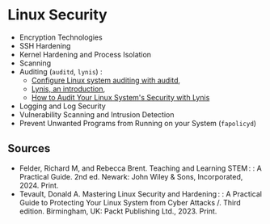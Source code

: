 # Linux Security

- Encryption Technologies
- SSH Hardening
- Kernel Hardening and Process Isolation
- Scanning 
- Auditing (`auditd`, `lynis`) : 
  - [Configure Linux system auditing with auditd](https://www.redhat.com/sysadmin/configure-linux-auditing-auditd), 
  - [Lynis, an introduction](https://cisofy.com/lynis/), 
  - [How to Audit Your Linux System's Security with Lynis](https://www.howtogeek.com/674288/how-to-audit-your-linux-systems-security-with-lynis/)
- Logging and Log Security
- Vulnerability Scanning and Intrusion Detection
- Prevent Unwanted Programs from Running on your System (`fapolicyd`)



## Sources

- Felder, Richard M, and Rebecca Brent. Teaching and Learning STEM :  : A Practical Guide. 2nd ed. Newark: John Wiley & Sons, Incorporated, 2024. Print.
- Tevault, Donald A. Mastering Linux Security and Hardening :  : A Practical Guide to Protecting Your Linux System from Cyber Attacks /. Third edition. Birmingham, UK: Packt Publishing Ltd., 2023. Print.
